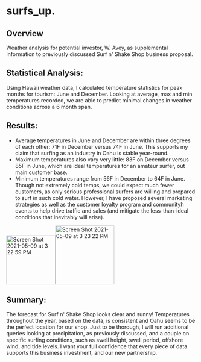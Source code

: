 # surfs_up.

## Overview
Weather analysis for potential investor, W. Avey,  as supplemental information to previously discussed Surf n' Shake Shop business proposal. 


## Statistical Analysis:
Using Hawaii weather data, I calculated temperature statistics for peak months for tourism: June and December. Looking at average, max and min temperatures recorded, we are able to predict minimal changes in weather conditions across a 6 month span. 

## Results:

  * Average temperatures in June and December are within three degrees of each other: 71F in December versus 74F in June. This supports my claim that surfing as an industry in Oahu is stable year-round. 
  * Maximum temperatures also vary very little: 83F on December versus 85F in June, which are ideal temperatures for an amateur surfer, out main customer base.
  * Minimum temperatures range from 56F in December to 64F in June. Though not extremely cold temps, we could expect much fewer customers, as only serious professional surfers are willing and prepared to surf in such cold water. However, I have proposed several marketing strategies as well as the customer loyalty program and communityh events to help drive traffic and sales (and mitigate the less-than-ideal conditions that inevitably will arise).
  

<img width="130" alt="Screen Shot 2021-05-09 at 3 22 59 PM" src="https://user-images.githubusercontent.com/78561980/117599125-d2d89580-b10e-11eb-8b9c-7637fa3e2479.png"><img width="156" alt="Screen Shot 2021-05-09 at 3 23 22 PM" src="https://user-images.githubusercontent.com/78561980/117599145-dec45780-b10e-11eb-8626-e7f9d983a0d8.png">

  
## Summary:
The forecast for Surf n' Shake Shop looks clear and sunny! Temperatures throughout the year, based on the data, is consistent and Oahu seems to be the perfect location for our shop. 
Just to be thorough, I will run additional queries looking at precipitation, as previously discussed, and a couple on specific surfing conditions, such as swell height, swell period, offshore wind, and tide levels. I want your full confidence that every piece of data supports this business investment, and our new partnership. 
